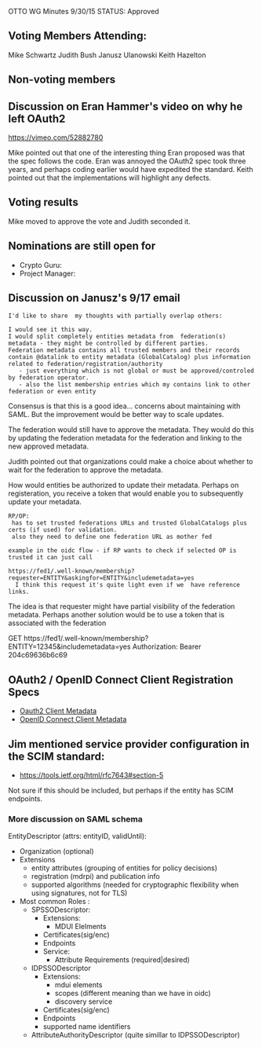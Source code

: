 OTTO WG Minutes 9/30/15
STATUS: Approved

## Voting Members Attending:
 Mike Schwartz
 Judith Bush
 Janusz Ulanowski
 Keith Hazelton
 
## Non-voting members


## Discussion on Eran Hammer's video on why he left OAuth2 

 https://vimeo.com/52882780
 
Mike pointed out that one of the interesting thing Eran proposed was that the spec follows the code. Eran was 
annoyed the OAuth2 spec took three years, and perhaps coding earlier would have expedited the standard.
Keith pointed out that the implementations will highlight any defects.


## Voting results

 Mike moved to approve the vote and Judith seconded it. 

## Nominations are still open for
 - Crypto Guru:
 - Project Manager:

## Discussion on Janusz's 9/17 email

    I'd like to share  my thoughts with partially overlap others:

    I would see it this way.
    I would split completely entities metadata from  federation(s) metadata - they might be controlled by different parties.
    Federation metadata contains all trusted members and their records contain @datalink to entity metadata (GlobalCatalog) plus information related to federation/registration/authority
       - just everything which is not global or must be approved/controled by federation operator.
       - also the list membership entries which my contains link to other federation or even entity

Consensus is that this is a good idea... concerns about maintaining with SAML. But the improvement would be better 
way to scale updates. 

The federation would still have to approve the metadata. They would do this by updating the federation
metadata for the federation and linking to the new approved metadata.

Judith pointed out that organizations could make a choice about whether to wait for the federation to 
approve the metadata.

How would entities be authorized to update their metadata. Perhaps on registeration, you receive a token that 
would enable you to subsequently update your metadata.

    RP/OP:
     has to set trusted federations URLs and trusted GlobalCatalogs plus certs (if used) for validation.
     also they need to define one federation URL as mother fed

    example in the oidc flow - if RP wants to check if selected OP is trusted it can just call

    https://fed1/.well-known/membership?requester=ENTITY&askingfor=ENTITY&includemetadata=yes
      I think this request it's quite light even if we  have reference links.

The idea is that requester might have partial visibility of the federation metadata. Perhaps another solution 
would be to use a token that is associated with the federation 

GET https://fed1/.well-known/membership?ENTITY=12345&includemetadata=yes
Authorization: Bearer 204c69636b6c69

## OAuth2 / OpenID Connect Client Registration Specs

 - [Oauth2 Client Metadata](https://tools.ietf.org/html/rfc7591#section-2)
 - [OpenID Connect Client Metadata](http://openid.net/specs/openid-connect-registration-1_0.html#ClientMetadata)
 

## Jim mentioned service provider configuration in the SCIM standard:

 - https://tools.ietf.org/html/rfc7643#section-5

Not sure if this should be included, but perhaps if the entity has SCIM endpoints.

### More discussion on SAML schema

EntityDescriptor 
  (attrs: entityID, validUntil):
 - Organization (optional)
 - Extensions 
    - entity attributes (grouping of entities for policy decisions)
    - registration (mdrpi) and publication info 
    - supported algorithms (needed for cryptographic flexibility when using signatures, not for TLS)
 - Most common Roles :
   - SPSSODescriptor:
      - Extensions:
        - MDUI Elelments
      - Certificates(sig/enc)
      - Endpoints
      - Service:
        - Attribute Requirements (required|desired)
   - IDPSSODescriptor
      - Extensions:
        - mdui elements
        - scopes (different meaning than we have in oidc)
        - discovery service
      - Certificates(sig/enc)
      - Endpoints
      - supported name identifiers
   - AttributeAuthorityDescriptor
      (quite simillar to IDPSSODescriptor)


